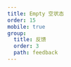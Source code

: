 ```yaml
---
title: Empty 空状态
order: 15
mobile: true
group:
  title: 反馈
  order: 3
  path: feedback
---
```


<code src="../demo/Empty.tsx"></code>
<API src="../src/Empty.tsx"></API>
